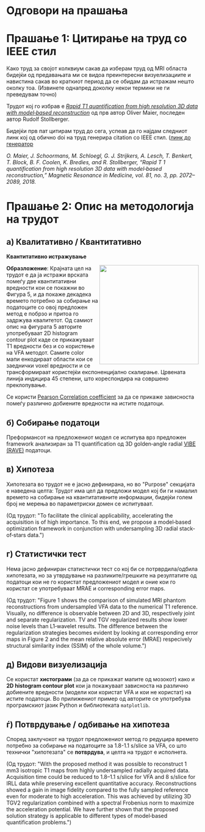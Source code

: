 # Одговори на прашања
# Прашање 1: Цитирање на труд со IEEE стил 

Како труд за својот колквиум сакав да изберам труд од MRI областа бидејќи од предавањата ми се видоа преинтересни визуелизациите и навистина сакав во краткиот период да се обидам да истражам нешто околку тоа. (Извинете однапред доколку некои термини не ги преведувам точно)

Трудот кој го избрав е *[Rapid T1 quantification from high resolution 3D data with model‐based reconstruction](https://onlinelibrary.wiley.com/doi/full/10.1002/mrm.27502?fbclid=IwAR2wjkoAv3OmFYvUFc3tpKg9p8MRdqK6LcwkyVgrKrs21-ynG2zAigHXWto)* од прв автор Oliver Maier, последен автор Rudolf Stollberger.

Бидејќи прв пат цитирам труд до сега, успеав да го најдам следниот линк кој од обично doi на труд генерира citation со IEEE стил.  ([линк до генератор](https://www.citationmachine.net/bibliographies/7f3b2e7e-3b28-4157-9984-263aaa49c8fd)<br> 


<i> O. Maier, J. Schoormans, M. Schloegl, G. J. Strijkers, A. Lesch, T. Benkert, T. Block, B. F. Coolen, K. Bredies, and R. Stollberger, “Rapid T 1 quantification from high resolution 3D data with model‐based reconstruction,” Magnetic Resonance in Medicine, vol. 81, no. 3, pp. 2072–2089, 2018.</i>



# Прашање 2: Опис на методологија на трудот 
## a) Квалитативно / Квантитативно

**Квантитативно истражување**


<img src="https://onlinelibrary.wiley.com/cms/asset/d8d8a6ad-7054-41af-9478-61f1fc562ad1/mrm27502-fig-0006-m.png" align='right' height="260"> 


**Образложение**: Крајната цел на трудот е да ја истражи врската помеѓу две квантитативни вредности кои се покажни во Фигура 5, и да покаже декадека времето потребно за собирање на податоците со овој предложен метод е побрзо и притоа го задржува квалитетот. Од самиот опис на фигурата 5 авторите  употребуваат 2D histogram contour plot каде се прикажуваат Т1 вредности без и со користење на VFA методот. Самите color мапи енкодираат области кои се заеднички voxel вредности и се трансформираат користејќи експоненцијално скалирање. Црвената линија индицира 45 степени, што кореспондира на совршено преклопување. 

Се користи [Pearson Correlation coefficient](http://learntech.uwe.ac.uk/da/default.aspx?pageid=1442) за да се прикаже зависноста помеѓу различно добиените вредности на истите податоци. 



## б) Собирање податоци 
Преформансот на предложениот модел се испитува врз предложен framework анализиран за Т1 quantification од 3D golden‐angle radial [VIBE (RAVE)](https://scholar.google.com/scholar_lookup?hl=en&volume=5&publication_year=2013&pages=6-11&journal=MAGNETOM+Flash&author=KT+Block&author=H+Chandarana&author=G+Fatterpekar&title=Improving+the+robustness+of+clinical+T1%E2%80%90weighted+MRI+using+radial+VIBE) податоци. 

## в) Хипотеза 
Хипотезата во трудот не е јасно дефинирана, но во "Purpose" секцијата е наведена целта: Трудот има цел да предложи модел кој би ги намалил времето на собирање на квантитативните  информации, бидејќи голем број не мерења во параметриски домен се испитуваат. 

(Од трудот: "To facilitate the clinical applicability, accelerating the acquisition is of high importance. To this end, we propose a model‐based optimization framework in conjunction with undersampling 3D radial stack‐of‐stars data.")

## г) Статистички тест 
Нема јасно дефиниран статистички тест со кој би се потрврдила/одбила хипотезата, но за утврдување на разликите/грешките на резултатите од податоци кои не го користат предложениот модел и оние кои го користат се употребуваат MRAE и corresponding error maps. 

(Од трудот: "Figure 1 shows the comparison of simulated MRI phantom reconstructions from undersampled VFA data to the numerical T1 reference. Visually, no difference is observable between 2D and 3D, respectively joint and separate regularization. TV and TGV regularized results show lower noise levels than L1‐wavelet results. The difference between the regularization strategies becomes evident by looking at corresponding error maps in Figure 2 and the mean relative absolute error (MRAE) respecively structural similarity index (SSIM) of the whole volume.") 

## д) Видови визуелизација
Се користат **хистограми** (за да се прикажат мапите од мозокот) како и **2D histogram contour plot** кои ја покажуваат зависноста на различно добиените вредности (модели кои користат VFA и кои не користат) на истите податоци. Во прилижениот пример од авторите се употребува програмскиот јазик Python и библиотеката <code>matplotlib</code>. 

## ѓ) Потврдување / одбивање на хипотеза 
Според заклучокот на трудот предложениот метод го редуцира времето потребно за собирање на податоците за 1.8-1.1 s/slice за VFA, со што технички "хипотезата" се **потврдува**, и целта на трудот е исполнета. 

(Од трудот: "With the proposed method it was possible to reconstruct 1 mm3 isotropic T1 maps from highly undersampled radially acquired data. Acquisition time could be reduced to 1.8–1.1 s/slice for VFA and 8 s/slice for IRLL data while preserving excellent quantitative accuracy. Reconstructions showed a gain in image fidelity compared to the fully sampled reference even for moderate to high acceleration. This was achieved by utilizing 3D TGV2 regularization combined with a spectral Frobenius norm to maximize the acceleration potential. We have further shown that the proposed solution strategy is applicable to different types of model‐based quantification problems.")



